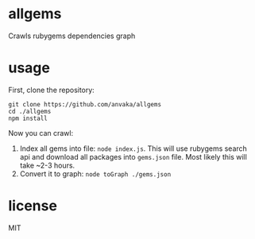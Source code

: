 # allgems

Crawls rubygems dependencies graph

# usage

First, clone the repository:

```
git clone https://github.com/anvaka/allgems
cd ./allgems
npm install
```

Now you can crawl:

1. Index all gems into file: `node index.js`. This will use rubygems search
api and download all packages into `gems.json` file. Most likely this will take
~2-3 hours.
2. Convert it to graph: `node toGraph ./gems.json`

# license

MIT
